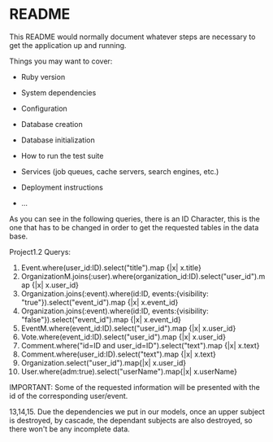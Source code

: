 # README

This README would normally document whatever steps are necessary to get the
application up and running.

Things you may want to cover:

* Ruby version

* System dependencies

* Configuration

* Database creation

* Database initialization

* How to run the test suite

* Services (job queues, cache servers, search engines, etc.)

* Deployment instructions

* ...

As you can see in the following queries, there is an ID Character, this is the one that has to be changed in order to get the requested tables in the data base.

Project1.2 Querys:
1. Event.where(user_id:ID).select("title").map {|x| x.title}
2. OrganizationM.joins(:user).where(organization_id:ID).select("user_id").map {|x| x.user_id}
3. Organization.joins(:event).where(id:ID, events:{visibility: "true"}).select("event_id").map {|x| x.event_id}
4. Organization.joins(:event).where(id:ID, events:{visibility: "false"}).select("event_id").map {|x| x.event_id}
5. EventM.where(event_id:ID).select("user_id").map {|x| x.user_id}
6. Vote.where(event_id:ID).select("user_id").map {|x| x.user_id}
7. Comment.where("id=ID and user_id=ID").select("text").map {|x| x.text}
8. Comment.where(user_id:ID).select("text").map {|x| x.text}
9. Organization.select("user_id").map{|x| x.user_id}
10. User.where(adm:true).select("userName").map{|x| x.userName}

IMPORTANT:
Some of the requested information will be presented with the id of the corresponding user/event.

13,14,15. Due the dependencies we put in our models, once an upper subject is destroyed, by cascade, the dependant subjects are also destroyed, so there won't be any incomplete data.
